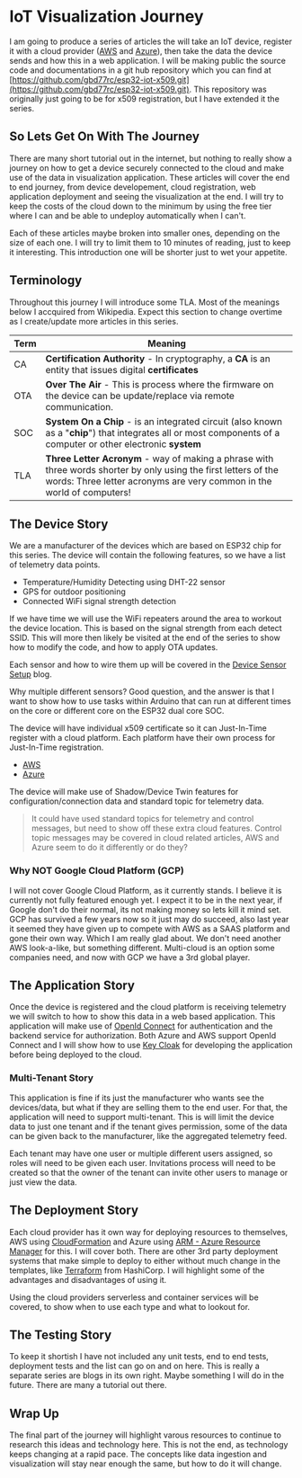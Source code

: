 # IoT Visualization Journey

I am going to produce a series of articles the will take an IoT device, register it with a cloud provider ([AWS](https://aws.amazon.com/) and [Azure](https://azure.microsoft.com/en-us/)), then take the data the device sends and how this in a web application.  I will be making public the source code and documentations in a git hub repository which you can find at [https://github.com/gbd77rc/esp32-iot-x509.git](https://github.com/gbd77rc/esp32-iot-x509.git).  This repository was originally just going to be for x509 registration, but I have extended it the series.

## So Lets Get On With The Journey

There are many short tutorial out in the internet, but nothing to really show a journey on how to get a device securely connected to the cloud and make use of the data in visualization application.  These articles will cover the end to end journey, from device developement, cloud registration, web application deployment and seeing the visualization at the end.  I will try to keep the costs of the cloud down to the minimum by using the free tier where I can and be able to undeploy automatically when I can't.

Each of these articles maybe broken into smaller ones, depending on the size of each one.  I will try to limit them to 10 minutes of reading, just to keep it interesting.  This introduction one will be shorter just to wet your appetite.

## Terminology

Throughout this journey I will introduce some TLA.  Most of the meanings below I accquired from Wikipedia.  Expect this section to change overtime as I create/update more articles in this series.

| Term | Meaning                                                      |
| ---- | ------------------------------------------------------------ |
| CA   | **Certification Authority** - In cryptography, a **CA** is an entity that issues digital **certificates** |
| OTA  | **Over The Air** - This is process where the firmware on the device can be update/replace via remote communication. |
| SOC  | **System On a Chip** - is an integrated circuit (also known as a "**chip**") that integrates all or most components of a computer or other electronic **system** |
| TLA  | **Three Letter Acronym** - way of making a phrase with three words shorter by only using the first letters of the words: Three letter acronyms are very common in the world of computers! |

## The Device Story

We are a manufacturer of the devices which are based on ESP32 chip for this series.  The device will contain the following features, so we have a list of telemetry data points.

* Temperature/Humidity Detecting using DHT-22 sensor
* GPS for outdoor positioning
* Connected WiFi signal strength detection

If we have time we will use the WiFi repeaters around the area to workout the device location.  This is based on the signal strength from each detect SSID.  This will more then likely be visited at the end of the series to show how to modify the code, and how to apply OTA updates.

Each sensor and how to wire them up will be covered in the [Device Sensor Setup](./DeviceSensorSetup.md) blog.

Why multiple different sensors?  Good question, and the answer is that I want to show how to use tasks within Arduino that can run at different times on the core or different core on the ESP32 dual core SOC.

The device will have individual x509 certificate so it can Just-In-Time register with a cloud platform.  Each platform have their own process for Just-In-Time registration.

* [AWS](https://docs.aws.amazon.com/iot/latest/developerguide/jit-provisioning.html)
* [Azure](https://docs.microsoft.com/en-us/azure/iot-dps/about-iot-dps#:~:text=Microsoft%20Azure%20provides%20a%20rich,hub%20without%20requiring%20human%20intervention.)

The device will make use of Shadow/Device Twin features for configuration/connection data and standard topic for telemetry data.  

> It could have used standard topics for telemetry and control messages, but need to show off these extra cloud features.  Control topic messages may be covered in cloud related articles, AWS and Azure seem to do it differently or do they?

### Why NOT Google Cloud Platform (GCP)

I will not cover Google Cloud Platform, as it currently stands.  I believe it is currently not fully featured enough yet.  I expect it to be in the next year, if Google don't do their normal, its not making money so lets kill it mind set.  GCP has survived a few years now so it just may do succeed, also last year it seemed they have given up to compete with AWS as a SAAS platform and gone their own way.  Which I am really glad about.  We don't need another AWS look-a-like, but something different.  Multi-cloud is an option some companies need, and now with GCP we have a 3rd global player.

## The Application Story

Once the device is registered and the cloud platform is receiving telemetry we will switch to how to show this data in a web based application.  This application will make use of [OpenId Connect](https://openid.net/connect/) for authentication and the backend service for authorization.  Both Azure and AWS support OpenId Connect and I will show how to use [Key Cloak](https://www.keycloak.org/) for developing the application before being deployed to the cloud.

### Multi-Tenant Story

This application is fine if its just the manufacturer who wants see the devices/data, but what if they are selling them to the end user.  For that, the application will need to support multi-tenant.  This is will limit the device data to just one tenant and if the tenant gives permission, some of the data can be given back to the manufacturer, like the aggregated telemetry feed.  

Each tenant may have one user or multiple different users assigned, so roles will need to be given each user.  Invitations process will need to be created so that the owner of the tenant can invite other users to manage or just view the data.

## The Deployment Story

Each cloud provider has it own way for deploying resources to themselves, AWS using [CloudFormation](https://aws.amazon.com/cloudformation/) and Azure using [ARM - Azure Resource Manager](https://docs.microsoft.com/en-us/azure/azure-resource-manager/management/overview) for this.  I will cover both.  There are other 3rd party deployment systems that make simple to deploy to either without much change in the templates, like [Terraform](https://www.terraform.io/) from HashiCorp.  I will highlight some of the advantages and disadvantages of using it.

Using the cloud providers serverless and container services will be covered, to show when to use each type and what to lookout for.

## The Testing Story

To keep it shortish I have not included any unit tests, end to end tests, deployment tests and the list can go on and on here.  This is really a separate series are blogs in its own right.  Maybe something I will do in the future.  There are many a tutorial out there.

## Wrap Up

The final part of the journey will highlight varous resources to continue to research this ideas and technology here.  This is not the end, as technology keeps changing at a rapid pace.  The concepts like data ingestion and visualization will stay near enough the same, but how to do it will change.



